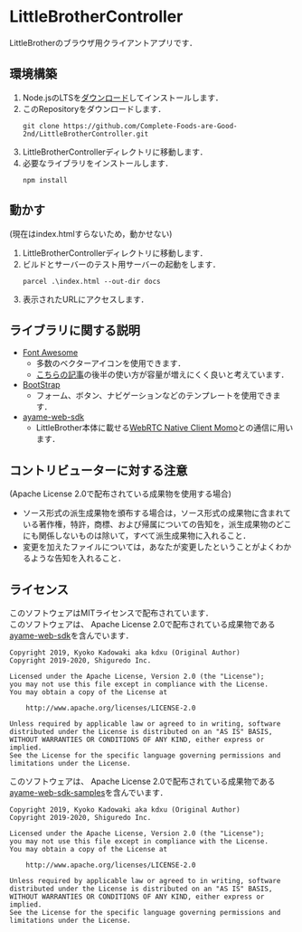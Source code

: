 # LittleBrotherController
LittleBrotherのブラウザ用クライアントアプリです．

## 環境構築
1. Node.jsのLTSを[ダウンロード](https://nodejs.org/ja/)してインストールします．  
1. このRepositoryをダウンロードします．
    ```
    git clone https://github.com/Complete-Foods-are-Good-2nd/LittleBrotherController.git
    ```
1. LittleBrotherControllerディレクトリに移動します．  
1. 必要なライブラリをインストールします．
    ```
    npm install
    ```

## 動かす  
(現在はindex.htmlすらないため，動かせない)  
1. LittleBrotherControllerディレクトリに移動します．  
1. ビルドとサーバーのテスト用サーバーの起動をします．  
    ```
    parcel .\index.html --out-dir docs
    ```
1. 表示されたURLにアクセスします．  

## ライブラリに関する説明
- [Font Awesome](https://fontawesome.com/)  
    - 多数のベクターアイコンを使用できます．
    - [こちらの記事](https://qiita.com/riversun/items/4faa56ac40071f638313)の後半の使い方が容量が増えにくく良いと考えています．  
- [BootStrap](https://getbootstrap.com/)
    - フォーム、ボタン、ナビゲーションなどのテンプレートを使用できます．  
- [ayame-web-sdk](https://github.com/OpenAyame/ayame-web-sdk)
    - LittleBrother本体に載せる[WebRTC Native Client Momo](https://github.com/shiguredo/momo)との通信に用います．  

## コントリビューターに対する注意
(Apache License 2.0で配布されている成果物を使用する場合)  
- ソース形式の派生成果物を頒布する場合は，ソース形式の成果物に含まれている著作権，特許，商標、および帰属についての告知を，派生成果物のどこにも関係しないものは除いて，すべて派生成果物に入れること．
- 変更を加えたファイルについては，あなたが変更したということがよくわかるような告知を入れること．

## ライセンス
このソフトウェアはMITライセンスで配布されています．  
このソフトウェアは、 Apache License 2.0で配布されている成果物である[ayame-web-sdk](https://github.com/OpenAyame/ayame-web-sdk)を含んでいます．  
```
Copyright 2019, Kyoko Kadowaki aka kdxu (Original Author)
Copyright 2019-2020, Shiguredo Inc.

Licensed under the Apache License, Version 2.0 (the "License");
you may not use this file except in compliance with the License.
You may obtain a copy of the License at

    http://www.apache.org/licenses/LICENSE-2.0

Unless required by applicable law or agreed to in writing, software
distributed under the License is distributed on an "AS IS" BASIS,
WITHOUT WARRANTIES OR CONDITIONS OF ANY KIND, either express or implied.
See the License for the specific language governing permissions and
limitations under the License.
```
このソフトウェアは、 Apache License 2.0で配布されている成果物である[ayame-web-sdk-samples](https://github.com/OpenAyame/ayame-web-sdk-samples)を含んでいます． 
```
Copyright 2019, Kyoko Kadowaki aka kdxu (Original Author)
Copyright 2019-2020, Shiguredo Inc.

Licensed under the Apache License, Version 2.0 (the "License");
you may not use this file except in compliance with the License.
You may obtain a copy of the License at

    http://www.apache.org/licenses/LICENSE-2.0

Unless required by applicable law or agreed to in writing, software
distributed under the License is distributed on an "AS IS" BASIS,
WITHOUT WARRANTIES OR CONDITIONS OF ANY KIND, either express or implied.
See the License for the specific language governing permissions and
limitations under the License.
```
